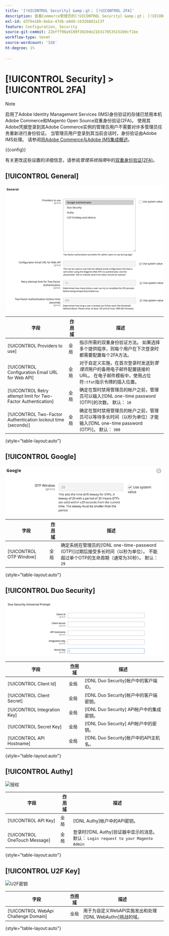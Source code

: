 ```yaml
---
title: '[!UICONTROL Security] &amp；gt； [!UICONTROL 2FA]'
description: 查看Commerce管理员的[!UICONTROL Security] &amp；gt； [!UICONTROL 2FA]页面上的配置设置。
exl-id: d3f6e16b-6eba-47db-a9dd-cb3268d1a13f
feature: Configuration, Security
source-git-commit: 22bfff98a9189f3020de21b31705351510dcf1be
workflow-type: tm+mt
source-wordcount: '326'
ht-degree: 1%

---
```


# [!UICONTROL Security] > [!UICONTROL 2FA]

>[!NOTE]
>
>启用了Adobe Identity Management Services (IMS)身份验证的存储已禁用本机Adobe Commerce和Magento Open Source双重身份验证(2FA)。 使用其Adobe凭据登录到其Adobe Commerce实例的管理员用户不需要对许多管理员任务重新进行身份验证。 当管理员用户登录到其当前会话时，身份验证由Adobe IMS处理。 请参阅[将Adobe Commerce与Adobe IMS集成概述](https://experienceleague.adobe.com/docs/commerce-admin/start/admin/ims/adobe-ims-integration-overview.html)。

{{config}}

有关更改这些设置的详细信息，请参阅&#x200B;_管理系统指南_&#x200B;中的[双重身份验证(2FA)](../../systems/security-two-factor-authentication.md)。

## [!UICONTROL General]

![常规](./assets/2fa-general.png)<!-- zoom -->

| 字段 | [作用域](../../getting-started/websites-stores-views.md#scope-settings) | 描述 |
|--- |--- |--- |
| [!UICONTROL Providers to use] | 全局 | 指示所需的双重身份验证方法。 如果选择多个提供程序，则每个用户在下次登录时都需要配置每个2FA方法。 |
| [!UICONTROL Configuration Email URL for Web API] | 全局 | 对于自定义实施，在首次登录时发送到&#x200B;_管理员_&#x200B;用户的备用电子邮件配置链接的URL。 在电子邮件模板中，使用占位符`:tfat`指示令牌的插入位置。 |
| [!UICONTROL Retry attempt limit for Two-Factor Authentication] | 全局 | 确定在暂时禁用管理员的帐户之前，管理员可以输入[!DNL one-time password (OTP)]的次数。 默认： `10` |
| [!UICONTROL Two-Factor Authentication lockout time (seconds)] | 全局 | 确定在暂时禁用管理员的帐户之前，管理员可以等待多长时间（以秒为单位）才能输入[!DNL one-time password (OTP)]。 默认： `300` |

{style="table-layout:auto"}

## [!UICONTROL Google]

![Google](./assets/2fa-google.png)<!-- zoom -->

| 字段 | [作用域](../../getting-started/websites-stores-views.md#scope-settings) | 描述 |
|--- |--- |--- |
| [!UICONTROL OTP Window] | 全局 | 确定系统在管理员的[!DNL one-time-password (OTP)]过期后接受多长时间（以秒为单位）。 不能超过单个OTP的生命周期（通常为30秒）。 默认： `29` |

{style="table-layout:auto"}

## [!UICONTROL Duo Security]

![Duo安全性](./assets/2fa-duo-security.png)<!-- zoom -->

| 字段 | [作用域](../../getting-started/websites-stores-views.md#scope-settings) | 描述 |
|--- |--- |--- |
| [!UICONTROL Client Id] | 全局 | [!DNL Duo Security]帐户中的客户端ID。 |
| [!UICONTROL Client Secret] | 全局 | [!DNL Duo Security]帐户中的客户端密钥。 |
| [!UICONTROL Integration Key] | 全局 | [!DNL Duo Security] API帐户中的集成密钥。 |
| [!UICONTROL Secret Key] | 全局 | [!DNL Duo Security] API帐户中的密钥。 |
| [!UICONTROL API Hostname] | 全局 | [!DNL Duo Security]帐户中的API主机名。 |

{style="table-layout:auto"}

## [!UICONTROL Authy]

![授权](./assets/2fa-authy.png)<!-- zoom -->

| 字段 | [作用域](../../getting-started/websites-stores-views.md#scope-settings) | 描述 |
|--- |--- |--- |
| [!UICONTROL API Key] | 全局 | [!DNL Authy]帐户中的API密钥。 |
| [!UICONTROL OneTouch Message] | 全局 | 登录时[!DNL Authy]验证器中显示的消息。 默认： `Login request to your Magento Admin` |

{style="table-layout:auto"}

## [!UICONTROL U2F Key]

![U2F密钥](./assets/2fa-u2f-key.png)<!-- zoom -->

| 字段 | [作用域](../../getting-started/websites-stores-views.md#scope-settings) | 描述 |
|--- |--- |--- |
| [!UICONTROL WebApi Challenge Domain] | 全局 | 用于为自定义WebAPI实施发出和处理[!DNL WebAuthn]挑战的域。 |

{style="table-layout:auto"}
